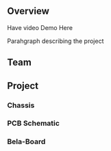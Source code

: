 

## Overview
Have video Demo Here 

Parahgraph describing the project

## Team 

## Project 

### Chassis

### PCB Schematic

### Bela-Board 
